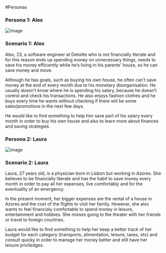 #Personas

### Persona 1: Alex

![image](https://user-images.githubusercontent.com/84079515/206930589-1fe10fa1-b318-4b0b-a953-b50342906f3b.png)

### Scenario 1: Alex

Alex, 23, a software engineer at Deloitte who is not financially literate and for this reason ends up spending money on unnecessary things, needs to save his money efficiently while he’s living in his parents’ house, so he can save money and move.

Although he has goals, such as buying his own house, he often can’t save money at the end of every month due to his monetary disorganisation. He usually doesn't know where he is spending his salary, because he doesn’t control and check his transactions. He also enjoys fashion clothes and he buys every time he wants without checking if there will be some sales/promotions in the next few days.

He would like to find something to help him save part of his salary every month in order to buy his own house and also to learn more about finances and saving strategies. 

### Persona 2: Laura
![image](https://user-images.githubusercontent.com/84079515/206930668-5fedd808-0248-4d50-81b4-577f3db5acbe.png)

### Scenario 2: Laura

Laura, 27 years old, is a physician born in Lisbon but working in Azores. She believes to be financially literate and has the habit to save money every month in order to pay all her expenses, live comfortably and for the eventuality of an emergency. 

In the present moment, her bigger expenses are the rental of a house in Azores and the cost of the flights to visit her family. However, she also wants to feel financialy comfortable to spend money in leisure, entertainment and hobbies. She misses going to the theater with her friends or travel to foreign countries.

Laura would like to find something to help her keep a better track of her budget for each category (transports, alimentation, leisure, taxes, etc) and consult quicky in order to manage her money better and still have her leisure priviledges.  


